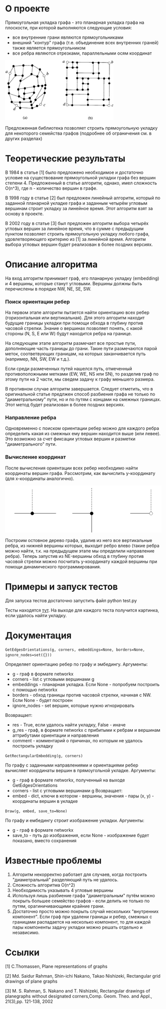 # О проекте
Прямоугольная укладка графа - это планарная укладка графа на плоскости, при которой выполняются следующие условия:
 - все внутренние грани являются прямоугольниками
 - внешний "контур" графа (т.е. объединение всех внутренних граней) также является прямоугольником
 - все ребра являются отрезками, параллельными осям координат

![Прямоугольная укладка графа](https://github.com/bokoveg/rectangular_graph_drawing/blob/master/doc/rectangular_drawing.jpg)


Предложенная библиотека позволяет строить прямоугольную укладку для некоторого семейства графов (подробнее об ограничения см. в других разделах)

# Теоретические результаты

В 1984 в статье [1] было предложено необходимое и достаточно условие на существование прямоугольной укладки графа без вершин степени 4. Предложенный в статье алгоритм, однако, имел сложность O(n^3), где n - количество вершин в графе.

В 1998 году в статье [2] был предложен линейный алгоритм, который по заданной планарной укладке графа и заданным четырём угловым вершинам строит укладку за линейное время. Этот алгоритм взят за основу в проекте.

В 2002 году в статье [3] был предложен алгоритм выбора четырёх угловых вершин за линейное время, что в сумме с предыдущим пунктом позволяет строить прямоугольную укладку любого графа, удовлетворяющего критерию из [1] за линейной время.
Алгоритм выбора угловых вершин будет реализован в более поздних версиях.

# Описание алгоритма

На вход алгоритм принимает граф, его планарную укладку (embedding) и 4 вершины, которые станут угловыми. Вершины должны быть перечислены в порядке NW, NE, SE, SW.

### Поиск ориентации ребер

На первом этапе алгоритм пытается найти ориентацию всех ребер (горизонтальная или вертикальная). Для этого алгоритм находит будущие границы укладки при помощи обхода в глубину против часовой стрелки. Знание о вершинах позволяет понять, с какой стороны (N, S, E или W) будут находится ребра на границе.

На следующем этапе алгоритм размечает все простые пути, дополняющие часть границы до грани. Такие пути размечаются парой меток, соответвующих границам, на которых заканчивается путь (например, NN, SW, EW и т.д.).

Если среди размеченных путей нашелся путь, отмеченный противоположными метками (EW, WE, NS или SN), то разделив граф по этому пути на 2 части, мы сведем задачу к графу меньшего размера.

В противном случае алгоритм завершается. Следует отметить, что в оригинальной статье предлжен способ разбиения графа не только по "диаметральному" пути, но и по путям с концами на смежных границах. Этот метод будет реализован в более поздних версиях.

### Направление ребра
Одновременно с поиском ориентации ребер можно для каждого ребра определить какая из смежных ему вершин находится выше (или левее). Это возможно за счет фиксации угловых вершин и разметки "диаметрального" пути.

### Вычисление координат
После вычисления ориентации всех ребер необходимо найти координаты вершин графа. Рассмотрим, как вычислить y-координату (для x-координаты аналогично).

![Удаление ребер](https://github.com/bokoveg/rectangular_graph_drawing/blob/master/doc/edge_remove.png)

Построим остовное дерево графа, удалив из него все вертикальные ребра, из нижней вершины которых, выходит ребро влево (такие ребра можно найти, т.к. на предыдущем этапе мы определили направление ребра). Теперь запустив из NE-вершины обход в глубину против часовой стрелки можно посчитать y-координату каждой вершины при помощи динамического программирования.


# Примеры и запуск тестов
Для запуска тестов достаточно запустить файл 
    python test.py
    
Тесты находятся [тут](https://github.com/bokoveg/rectangular_graph_drawing/tree/master/tests).
На выходе для каждого теста получится картинка, если удалось найти укладку.

# Документация
```GetEdgesOrientations(g, corners, embeddings=None, borders=None, ignore_nodes=set({}))```

Определяет ориентацию ребер по графу и эмбедингу. Аргументы:
 - g - граф в формате networkx
 - corners - list с угловыми вершинами g
 - embeddings - планарная укладка. Если None - попробуем построить с помощью networkx
 - borders - обход границы против часовой стрелки, начиная с NW. Если None - будет построен
 - ignore_nodes - set вершин, которые нужно игнорировать

Возвращает:
 - res - True, если удалось найти укладку, False - иначе
 - g_res - граф, в формате networkx с прибитыми к ребрам и вершинам аттрибутами ориентации и направления
 - comment - комментарий о причинах, по которым не удалось построить укладку
 
```GetRectangularEmbedding(g, corners)```

По графу с заданными направлениями и ориентациями ребер вычисляет координаты вершин в прямоугольной укладке. Аргументы:
  - g - граф в формате networkx, полученный на выходе GetEdgesOrientations
  - corners - list с угловыми вершинами g
Возвращает:
  - embed - dict, ключи в котором - вершины, значения - пары (x, y) - координаты вершин в укладке
  
```Draw(g, embed, save_to=None)```

По графу и ембедингу строит изображение укладки. Аргументы:
 - g - граф в формате networkx
 - save_to - путь до изображения, если None - изображение будет показано, вместо сохранения

# Известные проблемы
1. Алгоритм некорректно работает для случаев, когда построить "диаметральный" разделяющий путь не удалось.
2. Сложность алгоритма O(n^2)
3. Необходимость указывать 4 угловые вершины
4. Используя лишь разбиение графа "диаметральным" путём можно покрыть большее семейство графов - если делить не только по путям, орагиничивающими крайние грани.
5. Достаточно просто можно покрыть случай нескольких "внутренних компонент". Если граф при удалени границы и ребер, смежных с границами распадается на несколько компонент, то для каждой пары компоненты задачу укладки можно решать отдельно и независимо.

# Ссылки
[1] C.Thomassen, Plane representations of graphs

[2] Md. Saidur Rahman, Shin-ichi Nakano, Takao Nishizeki, Rectangular grid drawings of plane graphs

[3] M. S. Rahman, S. Nakano and T. Nishizeki, Rectangular drawings of planegraphs without designated corners,Comp.  Geom.  Theo.  and  Appl., 21(3),pp. 121-138, 2002
